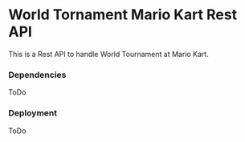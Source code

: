 # World Tornament Mario Kart Rest API
This is a Rest API to handle World Tournament at Mario Kart.

### Dependencies
ToDo
### Deployment
ToDo
